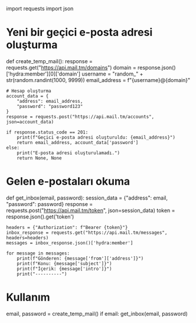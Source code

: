 import requests
import json

# Yeni bir geçici e-posta adresi oluşturma
def create_temp_mail():
    response = requests.get("https://api.mail.tm/domains")
    domain = response.json()['hydra:member'][0]['domain']
    username = "random_" + str(random.randint(1000, 9999))
    email_address = f"{username}@{domain}"
    
    # Hesap oluşturma
    account_data = {
        "address": email_address,
        "password": "password123"
    }
    response = requests.post("https://api.mail.tm/accounts", json=account_data)
    
    if response.status_code == 201:
        print(f"Geçici e-posta adresi oluşturuldu: {email_address}")
        return email_address, account_data['password']
    else:
        print("E-posta adresi oluşturulamadı.")
        return None, None

# Gelen e-postaları okuma
def get_inbox(email, password):
    session_data = {"address": email, "password": password}
    response = requests.post("https://api.mail.tm/token", json=session_data)
    token = response.json().get('token')
    
    headers = {"Authorization": f"Bearer {token}"}
    inbox_response = requests.get("https://api.mail.tm/messages", headers=headers)
    messages = inbox_response.json()['hydra:member']
    
    for message in messages:
        print(f"Gönderen: {message['from']['address']}")
        print(f"Konu: {message['subject']}")
        print(f"İçerik: {message['intro']}")
        print("----------")

# Kullanım
email, password = create_temp_mail()
if email:
    get_inbox(email, password)
